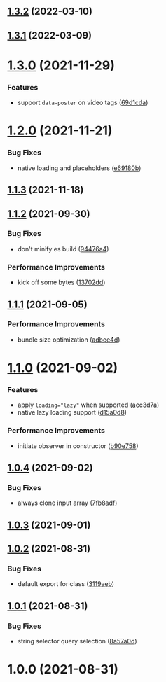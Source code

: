 ## [1.3.2](https://github.com/johannschopplich/loadeer/compare/v1.3.1...v1.3.2) (2022-03-10)

## [1.3.1](https://github.com/johannschopplich/loadeer/compare/v1.3.0...v1.3.1) (2022-03-09)

# [1.3.0](https://github.com/johannschopplich/loadeer/compare/v1.2.0...v1.3.0) (2021-11-29)

### Features

- support `data-poster` on video tags ([69d1cda](https://github.com/johannschopplich/loadeer/commit/69d1cdae21529d2d75171648fc6c60e8cdd0992a))

# [1.2.0](https://github.com/johannschopplich/loadeer/compare/v1.1.3...v1.2.0) (2021-11-21)

### Bug Fixes

- native loading and placeholders ([e69180b](https://github.com/johannschopplich/loadeer/commit/e69180b2728c15c8cf18722c197b35b2aac2f7fc))

## [1.1.3](https://github.com/johannschopplich/loadeer/compare/v1.1.2...v1.1.3) (2021-11-18)

## [1.1.2](https://github.com/johannschopplich/loadeer/compare/v1.1.1...v1.1.2) (2021-09-30)

### Bug Fixes

- don't minify es build ([94476a4](https://github.com/johannschopplich/loadeer/commit/94476a41d1dafb1fff3840e66a06da2fb875c409))

### Performance Improvements

- kick off some bytes ([13702dd](https://github.com/johannschopplich/loadeer/commit/13702ddad5ad4011bf2722214da064d8fed75d1e))

## [1.1.1](https://github.com/johannschopplich/loadeer/compare/v1.1.0...v1.1.1) (2021-09-05)

### Performance Improvements

- bundle size optimization ([adbee4d](https://github.com/johannschopplich/loadeer/commit/adbee4dda5ecf5bfbfef1e72548a1d4b58718404))

# [1.1.0](https://github.com/johannschopplich/loadeer/compare/v1.0.4...v1.1.0) (2021-09-02)

### Features

- apply `loading="lazy"` when supported ([acc3d7a](https://github.com/johannschopplich/loadeer/commit/acc3d7afb069a5637412fd795f353a39ff4479cb))
- native lazy loading support ([d15a0d8](https://github.com/johannschopplich/loadeer/commit/d15a0d8683f66f9176c66f7331703fbc8b31e18f))

### Performance Improvements

- initiate observer in constructor ([b90e758](https://github.com/johannschopplich/loadeer/commit/b90e758d4b57a4101f52569afe570d10281aeb25))

## [1.0.4](https://github.com/johannschopplich/loadeer/compare/v1.0.3...v1.0.4) (2021-09-02)

### Bug Fixes

- always clone input array ([7fb8adf](https://github.com/johannschopplich/loadeer/commit/7fb8adf3617889a5b84b3a79a70e91a3460dd125))

## [1.0.3](https://github.com/johannschopplich/loadeer/compare/v1.0.2...v1.0.3) (2021-09-01)

## [1.0.2](https://github.com/johannschopplich/loadeer/compare/v1.0.1...v1.0.2) (2021-08-31)

### Bug Fixes

- default export for class ([3119aeb](https://github.com/johannschopplich/loadeer/commit/3119aebad4910d01871c1a0317f60c5523de6504))

## [1.0.1](https://github.com/johannschopplich/loadeer/compare/v1.0.0...v1.0.1) (2021-08-31)

### Bug Fixes

- string selector query selection ([8a57a0d](https://github.com/johannschopplich/loadeer/commit/8a57a0d32b72684b547603ea15c5073340939e11))

# 1.0.0 (2021-08-31)
